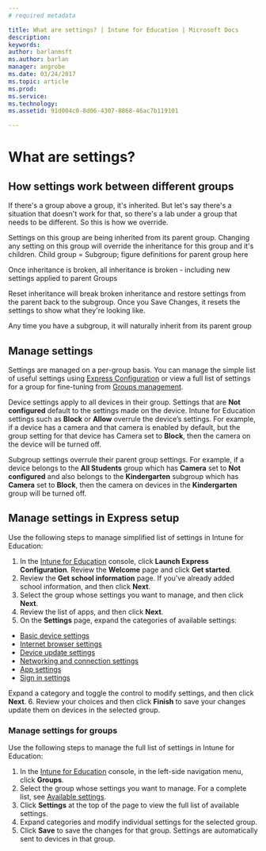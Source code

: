 ```yaml
---
# required metadata

title: What are settings? | Intune for Education | Microsoft Docs
description:
keywords:
author: barlanmsft
ms.author: barlan
manager: angrobe
ms.date: 03/24/2017
ms.topic: article
ms.prod:
ms.service:
ms.technology:
ms.assetid: 91d004c0-8d06-4307-8868-46ac7b119101

---
```


# What are settings?
<!--intro text-->

## How settings work between different groups

If there's a group above a group, it's inherited. But let's say there's a situation that doesn't work for that, so there's a lab under a group that needs to be different. So this is how we override.

Settings on this group are being inherited from its parent group. Changing any setting on this group will override the inheritance for this group and it's children. Child group = Subgroup; figure definitions for parent group here

Once inheritance is broken, all inheritance is broken - including new settings applied to parent Groups

Reset inheritance will break broken inheritance and restore settings from the parent back to the subgroup. Once you Save Changes, it resets the settings to show what they're looking like.

Any time you have a subgroup, it will naturally inherit from its parent group

## Manage settings

Settings are managed on a per-group basis. You can manage the simple list of useful settings using [Express Configuration](available-settings.md#manage-settings-in-express-configuration) or view a full list of settings for a group for fine-tuning from [Groups management](available-settings.md#manage-settings-for-groups).

Device settings apply to all devices in their group. Settings that are **Not configured** default to the settings made on the device. Intune for Education settings such as **Block** or **Allow** overrule the device’s settings. For example, if a device has a camera and that camera is enabled by default, but the group setting for that device has Camera set to **Block**, then the camera on the device will be turned off.

Subgroup settings overrule their parent group settings. For example, if a device belongs to the **All Students** group which has **Camera** set to **Not configured** and also belongs to the **Kindergarten** subgroup which has **Camera** set to **Block**, then the camera on devices in the **Kindergarten** group will be turned off.

## Manage settings in Express setup

Use the following steps to manage simplified list of settings in Intune for Education:
1. In the [Intune for Education](https://manage.windowsazure.com) console, click **Launch Express Configuration**. Review the **Welcome** page and click **Get started**.
2. Review the **Get school information** page. If you've already added school information, and then click **Next**.
3. Select the group whose settings you want to manage, and then click **Next**.
4. Review the list of apps, and then click **Next**.
5. On the **Settings** page, expand the categories of available settings:
  - [Basic device settings](available-settings.md#basic-device-settings)
  - [Internet browser settings](available-settings.md#internet-browser-settings)
  - [Device update settings](available-settings.md#device-update-settings)
  - [Networking and connection settings](available-settings.md#networking-and-connectivity)
  - [App settings](available-settings.md#app-settings)
  - [Sign in settings](available-settings.md#sign-in-settings)

  Expand a category and toggle the control to modify settings, and then click **Next**.
6. Review your choices and then click **Finish** to save your changes update them on devices in the selected group.

### Manage settings for groups

Use the following steps to manage the full list of settings in Intune for Education:
1. In the [Intune for Education](https://manage.windowsazure.com) console, in the left-side navigation menu, click **Groups**.
2. Select the group whose settings you want to manage. For a complete list, see [Available settings](what-are-settings.md).
3. Click **Settings** at the top of the page to view the full list of available settings.
4. Expand categories and modify individual settings for the selected group.
5. Click **Save** to save the changes for that group. Settings are automatically sent to devices in that group.
